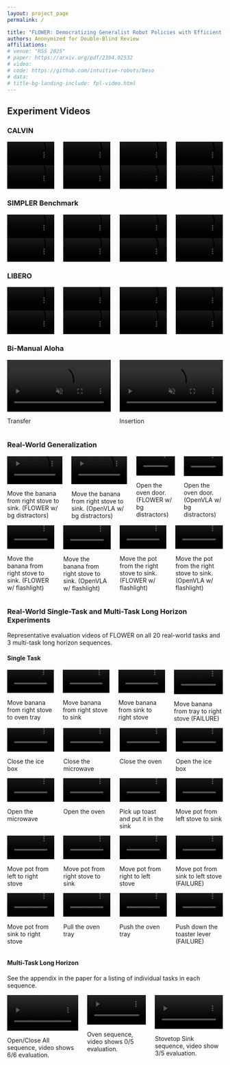 ```yaml
---
layout: project_page
permalink: /

title: "FLOWER: Democratizing Generalist Robot Policies with Efficient Vision-Language-Action Flow Policies"
authors: Anonymized for Double-Blind Review
affiliations:
# venue: "RSS 2025"
# paper: https://arxiv.org/pdf/2304.02532
# video:
# code: https://github.com/intuitive-robots/beso
# data:
# title-bg-landing-include: fpl-video.html
---
```


## Experiment Videos

### CALVIN

<div class="columns is-full is-centered has-text-centered">
    <div class="column is-four-fifths">
        <div class="column is-full columns is-centered">
            <div class="column is-one-quarter">
                <video width="100%" autoplay muted loop playsinline>
                    <source src="./static/video/fpl-vids/calvin/long_horizon_sequence_2_30000.mp4">
                </video>
            </div>
            <div class="column is-one-quarter">
                <video width="100%" autoplay muted loop playsinline>
                    <source src="./static/video/fpl-vids/calvin/long_horizon_sequence_1_30000.mp4">
                </video>
            </div>
            <div class="column is-one-quarter">
                <video width="100%" autoplay muted loop playsinline>
                    <source src="./static/video/fpl-vids/calvin/long_horizon_sequence_3_30000.mp4">
                </video>
            </div>
            <div class="column is-one-quarter">
                <video width="100%" autoplay muted loop playsinline>
                    <source src="./static/video/fpl-vids/calvin/long_horizon_sequence_0_30000.mp4">
                </video>
            </div>
        </div>
        <div class="column is-full columns is-centered">
            <div class="column is-one-quarter">
                <video width="100%" autoplay muted loop playsinline>
                    <source src="./static/video/fpl-vids/calvin/long_horizon_sequence_7_30000.mp4">
                </video>
            </div>
            <div class="column is-one-quarter">
                <video width="100%" autoplay muted loop playsinline>
                    <source src="./static/video/fpl-vids/calvin/long_horizon_sequence_5_30000.mp4">
                </video>
            </div>
            <div class="column is-one-quarter">
                <video width="100%" autoplay muted loop playsinline>
                    <source src="./static/video/fpl-vids/calvin/long_horizon_sequence_4_30000.mp4">
                </video>
            </div>
            <div class="column is-one-quarter">
                <video width="100%" autoplay muted loop playsinline>
                    <source src="./static/video/fpl-vids/calvin/long_horizon_sequence_6_30000.mp4">
                </video>
            </div>
        </div>
    </div>
</div>

<!-- | Train→Test          | Method          | 1     | 2     | 3     | 4     | 5     | Avg. Len.       |
|---------------------|-----------------|-------|-------|-------|-------|-------|----------------|
| **ABC→D**           | Diff-P-CNN      | 63.5% | 35.3% | 19.4% | 10.7% | 6.4%  | 1.35±0.05      |
|                     | MDT             | 63.1% | 42.9% | 24.7% | 15.1% | 9.1%  | 1.55           |
|                     | RoboFlamingo    | 82.4% | 61.9% | 46.6% | 33.1% | 23.5% | 2.47           |
|                     | GR-1            | 85.4% | 71.2% | 59.6% | 49.7% | 40.1% | 3.06           |
|                     | 3DDA            | 93.8% | 80.3% | 66.2% | 53.3% | 41.2% | 3.35           |
|                     | VPP             | 95.7% | 91.2% | 86.3% | 81.0% | 75.0% | 4.29           |
|                     | Seer            | 96.3% | 91.6% | 86.1% | 80.3% | 74.0% | 4.28           |
|                     | **FLOWER (ours)** | **99.3%** | **96.0%** | **90.3%** | **82.3%** | **75.5%** | **4.44±0.04** |
| **ABCD→D**          | Diff-P-CNN      | 86.3% | 72.7% | 60.1% | 51.2% | 41.7% | 3.16±0.06      |
|                     | RoboFlamingo    | 96.4% | 89.6% | 82.4% | 74.0% | 66.0% | 4.09           |
|                     | GR-1            | 94.9% | 89.6% | 84.4% | 78.9% | 73.1% | 4.21           |
|                     | MDT             | 98.6% | 95.8% | 91.6% | 86.2% | 80.1% | 4.52±0.02      |
|                     | **FLOWER (ours)** | **98.9%** | **96.7%** | **93.9%** | **90.2%** | **85.5%** | **4.62±0.03** |

**Table:** *Experimental Results for the CALVIN ABCD and ABC settings.*  -->

### SIMPLER Benchmark

<div class="columns is-full is-centered has-text-centered">
    <div class="column is-four-fifths">
        <div class="column is-full columns is-centered">
            <div class="column is-one-quarter">
                <video width="100%" autoplay muted loop playsinline>
                    <source src="./static/video/fpl-vids/fpl_vids_simpler/Baked_sc1_staging_objaverse_cabinet2_h870/arm_pd_ee_delta_pose_align_interpolate_by_planner_gripper_pd_joint_target_delta_pos_interpolate_by_planner/GraspSingleOpenedCokeCanInScene-v0_upright_True/rob_0.35_0.2_rot_0.000_-0.000_3.142_rgb_overlay_None/success_obj_-0.1775_0.2_n_lift_significant_69_consec_grasp_True_grasped_True.mp4">
                </video>
            </div>
            <div class="column is-one-quarter">
                <video width="100%" autoplay muted loop playsinline>
                    <source src="./static/video/fpl-vids/fpl_vids_simpler/bridge_table_1_v1/arm_pd_ee_target_delta_pose_align2_gripper_pd_joint_pos/PutSpoonOnTableClothInScene-v0/rob_0.147_0.028_rot_0.000_-0.000_3.142_rgb_overlay_bridge_real_eval_1/success_obj_episode_17_moved_correct_obj_True_moved_wrong_obj_False_is_src_obj_grasped_True_consecutive_grasp_True_src_on_target_True.mp4">
                </video>
            </div>
            <div class="column is-one-quarter">
                <video width="100%" autoplay muted loop playsinline>
                    <source src="./static/video/fpl-vids/fpl_vids_simpler/modern_bedroom_no_roof/arm_pd_ee_delta_pose_align_interpolate_by_planner_gripper_pd_joint_target_delta_pos_interpolate_by_planner/CloseMiddleDrawerCustomInScene-v0_shader_dir_rt/rob_0.85_-0.2_rot_0.000_-0.000_3.142_rgb_overlay_None/success_obj_0.0_0.0_qpos_0.011.mp4">
                </video>
            </div>
            <div class="column is-one-quarter">
                <video width="100%" autoplay muted loop playsinline>
                    <source src="./static/video/fpl-vids/fpl_vids_simpler/frl_apartment_stage_simple/arm_pd_ee_delta_pose_align_interpolate_by_planner_gripper_pd_joint_target_delta_pos_interpolate_by_planner/CloseBottomDrawerCustomInScene-v0_shader_dir_rt_station_name_mk_station3/rob_0.65_0.2_rot_0.000_-0.000_3.142_rgb_overlay_None/success_obj_0.0_0.0_qpos_0.000.mp4">
                </video>
            </div>
        </div>
        <div class="column is-full columns is-centered">
            <div class="column is-one-quarter">
                <video width="100%" autoplay muted loop playsinline>
                    <source src="./static/video/fpl-vids/fpl_vids_simpler/bridge_table_1_v2/arm_pd_ee_target_delta_pose_align2_gripper_pd_joint_pos/PutEggplantInBasketScene-v0/rob_0.127_0.06_rot_0.000_-0.000_3.142_rgb_overlay_bridge_sink/success_obj_episode_6_moved_correct_obj_True_moved_wrong_obj_False_is_src_obj_grasped_True_consecutive_grasp_True_src_on_target_True.mp4">
                </video>
            </div>
            <div class="column is-one-quarter">
                <video width="100%" autoplay muted loop playsinline>
                    <source src="./static/video/fpl-vids/fpl_vids_simpler/bridge_table_1_v1/arm_pd_ee_target_delta_pose_align2_gripper_pd_joint_pos/PutCarrotOnPlateInScene-v0/rob_0.147_0.028_rot_0.000_-0.000_3.142_rgb_overlay_bridge_real_eval_1/success_obj_episode_6_moved_correct_obj_True_moved_wrong_obj_False_is_src_obj_grasped_True_consecutive_grasp_True_src_on_target_True.mp4">
                </video>
            </div>
            <div class="column is-one-quarter">
                <video width="100%" autoplay muted loop playsinline>
                    <source src="./static/video/fpl-vids/fpl_vids_simpler/google_pick_coke_can_1_v4_alt_background/arm_pd_ee_delta_pose_align_interpolate_by_planner_gripper_pd_joint_target_delta_pos_interpolate_by_planner/GraspSingleOpenedCokeCanInScene-v0_upright_True/rob_0.35_0.2_rot_0.000_-0.000_3.142_rgb_overlay_None/success_obj_-0.35_0.31_n_lift_significant_63_consec_grasp_True_grasped_True.mp4">
                </video>
            </div>
            <div class="column is-one-quarter">
                <video width="100%" autoplay muted loop playsinline>
                    <source src="./static/video/fpl-vids/fpl_vids_simpler/google_pick_coke_can_1_v4_alt_background/arm_pd_ee_delta_pose_align_interpolate_by_planner_gripper_pd_joint_target_delta_pos_interpolate_by_planner/MoveNearGoogleInScene-v0/rob_0.35_0.21_rot_0.000_-0.000_3.052_rgb_overlay_None/success_obj_episode_24_all_obj_keep_height_True_moved_correct_obj_True_moved_wrong_obj_False_near_tgt_obj_True_is_closest_to_tgt_True.mp4">
                </video>
            </div>
        </div>
    </div>
</div>


<!-- | Method                       | Open/Close Drawer | Move Near        | Open Top Drawer and Place Apple | Pick Coke Can    | Average          |
|------------------------------|-------------------|------------------|---------------------------------|------------------|------------------|
| RT-1-X                       | **59.7**          | 31.7             | **21.3**                        | **56.7**         | **42.4**         |
| Octo                         | 22.7              | 4.2              | 0.0                             | 17.0             | 11.0             |
| CrossFormer                  | 0.5               | 4.6              | 0.0                             | 0.0              | 1.3              |
| OpenVLA                      | 35.6              | **46.2**         | 0.0                             | 16.3             | 24.5             |
| **FLOWER Cross-X Pret**      | 30.4              | 32.7             | 2.0                             | 35.8             | 25.2             |
| **FLOWER Delta EEF Pret**    | 31.7              | **46.3**         | 0.5                             | 50.2             | 32.2             |

**Table:** *Experimental Results for the SIMPLER Google Robot Benchmark.* 

| Method                      | Put Carrot on Plate | Spoon on Towel | Stack the Blocks | Eggplant in Yellow Basket | Average |
|-----------------------------|---------------------|----------------|------------------|---------------------------|---------|
| RT-1-X                      | 4                   | 0              | 0                | 0                         | 1.1     |
| Octo                        | 8                   | 12             | 0                | 43                        | 16      |
| CrossFormer                 | 15                  | 15             | 0                | 92                        | 30      |
| OpenVLA                     | 0                   | 0              | 0                | 4                         | 1.0     |
| **FLOWER Cross-X Pret**     | 13                  | **71**         | **8**            | 88                        | **45**  |
| **FLOWER Delta EEF Pret**   | **25**              | 33             | 0                | **100**                   | **40**  |

**Table:** *Experimental Results for the SIMPLER Bridge Benchmark.* -->


### LIBERO

<div class="columns is-full is-centered has-text-centered">
    <div class="column is-four-fifths">
        <div class="column is-full columns is-centered">
            <div class="column is-one-quarter">
                <video width="100%" autoplay muted loop playsinline>
                    <source src="./static/video/fpl-vids/libero/libero_10_22_onk9_p3_videos/video.mp4">
                </video>
            </div>
            <div class="column is-one-quarter">
                <video width="100%" autoplay muted loop playsinline>
                    <source src="./static/video/fpl-vids/libero/libero_10_22_onk9_p1_videos/video.mp4">
                </video>
            </div>
            <div class="column is-one-quarter">
                <video width="100%" autoplay muted loop playsinline>
                    <source src="./static/video/fpl-vids/libero/libero_10_22_onk9_p0_videos/video.mp4">
                </video>
            </div>
            <div class="column is-one-quarter">
                <video width="100%" autoplay muted loop playsinline>
                    <source src="./static/video/fpl-vids/libero/libero_10_22_onk9_p2_videos/video.mp4">
                </video>
            </div>
        </div>
        <div class="column is-full columns is-centered">
            <div class="column is-one-quarter">
                <video width="100%" autoplay muted loop playsinline>
                    <source src="./static/video/fpl-vids/libero/libero_10_22_onk9_p5_videos/video.mp4">
                </video>
            </div>
            <div class="column is-one-quarter">
                <video width="100%" autoplay muted loop playsinline>
                    <source src="./static/video/fpl-vids/libero/libero_10_22_onk9_p7_videos/video.mp4">
                </video>
            </div>
            <div class="column is-one-quarter">
                <video width="100%" autoplay muted loop playsinline>
                    <source src="./static/video/fpl-vids/libero/libero_10_22_onk9_p6_videos/video.mp4">
                </video>
            </div>
            <div class="column is-one-quarter">
                <video width="100%" autoplay muted loop playsinline>
                    <source src="./static/video/fpl-vids/libero/libero_10_22_onk9_p4_videos/video.mp4">
                </video>
            </div>
        </div>
    </div>
</div>

<!-- | Method        | Spatial      | Object       | Goal         | Long         | 90           | Avg          |
|---------------|---------------------|---------------------|---------------------|---------------------|---------------------|---------------------|
| Diff-P-CNN    | 78.3 ± 1.1%         | 92.5 ± 0.7%         | 68.3 ± 1.2%         | 50.5 ± 1.3%         | -                   | 72.4 ± 0.7%         |
| Octo          | 78.9 ± 1.0%         | 85.7 ± 0.9%         | 84.6 ± 0.9%         | 51.1 ± 1.3%         | -                   | 75.1 ± 0.6%         |
| OpenVLA       | 88.4 ± 0.8%         | 88.4 ± 0.8%         | 79.2 ± 1.0%         | 53.7 ± 1.3%         | -                   | 76.5 ± 0.6%         |
| Baku          | -                   | -                   | -                   | 86.0                | 90.0                | -                   |
| **FLOWER**    | **97.1 ± 2.1%**     | **96.7 ± 0.4%**     | **95.6 ± 0.6%**     | **93.5 ± 2.0%**     | **93.2 ± 1.2%**     | **95.7 ± 0.7%**     |

**Table:** *Experimental Results for the LIBERO benchmark. Average without LIBERO-90.* -->



### Bi-Manual Aloha

<div class="columns is-full is-centered has-text-centered">
    <div class="column is-four-fifths">
        <div class="column is-full columns is-centered">
            <div class="column is-half">
                <video width="100%" autoplay muted loop playsinline>
                    <source src="./static/video/aloha-sim/transfer_5.mp4">
                </video>
                <p>Transfer</p>
            </div>
            <div class="column is-half">
                <video width="100%" autoplay muted loop playsinline>
                    <source src="./static/video/aloha-sim/insertion_5.mp4">
                </video>
                <p>Insertion</p>
            </div>
        </div>
    </div>
</div>

<!-- <div class="columns is-centered">
    <img src="./static/image/bimanual_aloha.png" alt="ALOHA results" class="column is-two-thirds">
</div>

**Figure:** *Experimental Results for the Aloha Simulation Tasks.* -->

### Real-World Generalization

<div class="columns is-full is-centered has-text-centered">
    <div class="column is-full">
        <div class="column is-full columns is-centered">
            <div class="column is-one-quarter">
                <video width="100%" autoplay muted loop playsinline>
                    <source src="./static/video/real_bg_distractor/flower/banana_from_right_stove_to_sink/primary_camera.mp4">
                </video>
                <p>Move the banana from right stove to sink. (FLOWER w/ bg distractors)</p>
            </div>
            <div class="column is-one-quarter">
                <video width="100%" autoplay muted loop playsinline>
                    <source src="./static/video/real_bg_distractor/openvla/banana_from_right_stove_to_sink/primary_camera.mp4">
                </video>
                <p>Move the banana from right stove to sink. (OpenVLA w/ bg distractors)</p>
            </div>
            <div class="column is-one-quarter">
                <video width="100%" autoplay muted loop playsinline>
                    <source src="./static/video/real_bg_distractor/flower/open_oven/primary_camera.mp4">
                </video>
                <p>Open the oven door. (FLOWER w/ bg distractors)</p>
            </div>
            <div class="column is-one-quarter">
                <video width="100%" autoplay muted loop playsinline>
                    <source src="./static/video/real_bg_distractor/openvla/open_oven/primary_camera.mp4">
                </video>
                <p>Open the oven door. (OpenVLA w/ bg distractors)</p>
            </div>
        </div>
        <div class="column is-full columns is-centered">
            <div class="column is-one-quarter">
                <video width="100%" autoplay muted loop playsinline>
                    <source src="./static/video/real_flashlight/flower/banana_from_right_stove_to_sink/primary_camera.mp4">
                </video>
                <p>Move the banana from right stove to sink. (FLOWER w/ flashlight)</p>
            </div>
            <div class="column is-one-quarter">
                <video width="100%" autoplay muted loop playsinline>
                    <source src="./static/video/real_flashlight/openvla/banana_from_right_stove_to_sink/primary_camera.mp4">
                </video>
                <p>Move the banana from right stove to sink. (OpenVLA w/ flashlight)</p>
            </div>
            <div class="column is-one-quarter">
                <video width="100%" autoplay muted loop playsinline>
                    <source src="./static/video/real_flashlight/flower/pot_from_right_stove_to_sink/primary_camera.mp4">
                </video>
                <p>Move the pot from the right stove to sink. (FLOWER w/ flashlight)</p>
            </div>
            <div class="column is-one-quarter">
                <video width="100%" autoplay muted loop playsinline>
                    <source src="./static/video/real_flashlight/openvla/pot_from_right_stove_to_sink/primary_camera.mp4">
                </video>
                <p>Move the pot from the right stove to sink. (OpenVLA w/ flashlight)</p>
            </div>
        </div>
    </div>
</div>

### Real-World Single-Task and Multi-Task Long Horizon Experiments

Representative evaluation videos of FLOWER on all 20 real-world tasks and 3 multi-task long horizon sequences.

#### Single Task

<div class="columns is-full is-centered has-text-centered">
    <div class="column is-full">
        <div class="column is-full columns is-centered">
            <div class="column is-one-quarter">
                <video width="100%" autoplay muted loop playsinline>
                    <source src="./static/video/real_vids/banana_from_right_stove_to_oven_tray/primary_camera.mp4">
                </video>
                <p>Move banana from right stove to oven tray</p>
            </div>
            <div class="column is-one-quarter">
                <video width="100%" autoplay muted loop playsinline>
                    <source src="./static/video/real_vids/banana_from_right_stove_to_sink/primary_camera.mp4">
                </video>
                <p>Move banana from right stove to sink</p>
            </div>
            <div class="column is-one-quarter">
                <video width="100%" autoplay muted loop playsinline>
                    <source src="./static/video/real_vids/banana_from_sink_to_right_stove/primary_camera.mp4">
                </video>
                <p>Move banana from sink to right stove</p>
            </div>
            <div class="column is-one-quarter">
                <video width="100%" autoplay muted loop playsinline>
                    <source src="./static/video/real_vids/banana_from_tray_to_right_stove/primary_camera.mp4">
                </video>
                <p>Move banana from tray to right stove (FAILURE)</p>
            </div>
        </div>
        <div class="column is-full columns is-centered">
            <div class="column is-one-quarter">
                <video width="100%" autoplay muted loop playsinline>
                    <source src="./static/video/real_vids/close_ice/primary_camera.mp4">
                </video>
                <p>Close the ice box</p>
            </div>
            <div class="column is-one-quarter">
                <video width="100%" autoplay muted loop playsinline>
                    <source src="./static/video/real_vids/close_microwave/primary_camera.mp4">
                </video>
                <p>Close the microwave</p>
            </div>
            <div class="column is-one-quarter">
                <video width="100%" autoplay muted loop playsinline>
                    <source src="./static/video/real_vids/close_oven/primary_camera.mp4">
                </video>
                <p>Close the oven</p>
            </div>
            <div class="column is-one-quarter">
                <video width="100%" autoplay muted loop playsinline>
                    <source src="./static/video/real_vids/open_ice/primary_camera.mp4">
                </video>
                <p>Open the ice box</p>
            </div>
        </div>
        <div class="column is-full columns is-centered">
            <div class="column is-one-quarter">
                <video width="100%" autoplay muted loop playsinline>
                    <source src="./static/video/real_vids/open_microwave/primary_camera.mp4">
                </video>
                <p>Open the microwave</p>
            </div>
            <div class="column is-one-quarter">
                <video width="100%" autoplay muted loop playsinline>
                    <source src="./static/video/real_vids/open_oven/primary_camera.mp4">
                </video>
                <p>Open the oven</p>
            </div>
            <div class="column is-one-quarter">
                <video width="100%" autoplay muted loop playsinline>
                    <source src="./static/video/real_vids/pickup_toast_and_put_to_sink/primary_camera.mp4">
                </video>
                <p>Pick up toast and put it in the sink</p>
            </div>
            <div class="column is-one-quarter">
                <video width="100%" autoplay muted loop playsinline>
                    <source src="./static/video/real_vids/pot_from_left_stove_to_sink/primary_camera.mp4">
                </video>
                <p>Move pot from left stove to sink</p>
            </div>
        </div>
        <div class="column is-full columns is-centered">
            <div class="column is-one-quarter">
                <video width="100%" autoplay muted loop playsinline>
                    <source src="./static/video/real_vids/pot_from_left_to_right_stove/primary_camera.mp4">
                </video>
                <p>Move pot from left to right stove</p>
            </div>
            <div class="column is-one-quarter">
                <video width="100%" autoplay muted loop playsinline>
                    <source src="./static/video/real_vids/pot_from_right_stove_to_sink/primary_camera.mp4">
                </video>
                <p>Move pot from right stove to sink</p>
            </div>
            <div class="column is-one-quarter">
                <video width="100%" autoplay muted loop playsinline>
                    <source src="./static/video/real_vids/pot_from_right_to_left_stove/primary_camera.mp4">
                </video>
                <p>Move pot from right to left stove</p>
            </div>
            <div class="column is-one-quarter">
                <video width="100%" autoplay muted loop playsinline>
                    <source src="./static/video/real_vids/pot_from_sink_to_left_stove/primary_camera.mp4">
                </video>
                <p>Move pot from sink to left stove (FAILURE)</p>
            </div>
        </div>
        <div class="column is-full columns is-centered">
            <div class="column is-one-quarter">
                <video width="100%" autoplay muted loop playsinline>
                    <source src="./static/video/real_vids/pot_from_sink_to_right_stove/primary_camera.mp4">
                </video>
                <p>Move pot from sink to right stove</p>
            </div>
            <div class="column is-one-quarter">
                <video width="100%" autoplay muted loop playsinline>
                    <source src="./static/video/real_vids/pull_oven_tray/primary_camera.mp4">
                </video>
                <p>Pull the oven tray</p>
            </div>
            <div class="column is-one-quarter">
                <video width="100%" autoplay muted loop playsinline>
                    <source src="./static/video/real_vids/push_oven_tray/primary_camera.mp4">
                </video>
                <p>Push the oven tray</p>
            </div>
            <div class="column is-one-quarter">
                <video width="100%" autoplay muted loop playsinline>
                    <source src="./static/video/real_vids/push_toaster_lever/primary_camera.mp4">
                </video>
                <p>Push down the toaster lever (FAILURE)</p>
            </div>
        </div>
    </div>
</div>

#### Multi-Task Long Horizon

See the appendix in the paper for a listing of individual tasks in each sequence.

<div class="columns is-full is-centered has-text-centered">
    <div class="column is-full">
        <div class="column is-full columns is-centered">
            <div class="column is-one-third">
                <video width="100%" autoplay muted loop playsinline>
                    <source src="./static/video/real_vids/sequence_open_close_all_100.mp4">
                </video>
                <p>Open/Close All sequence, video shows 6/6 evaluation.</p>
            </div>
            <div class="column is-one-third">
                <video width="100%" autoplay muted loop playsinline>
                    <source src="./static/video/real_vids/sequence_oven_200.mp4">
                </video>
                <p>Oven sequence, video shows 0/5 evaluation.</p>
            </div>
            <div class="column is-one-third">
                <video width="100%" autoplay muted loop playsinline>
                    <source src="./static/video/real_vids/sequence_stovetop_sink_152.mp4">
                </video>
                <p>Stovetop Sink sequence, video show 3/5 evaluation.</p>
            </div>
        </div>
    </div>
</div>